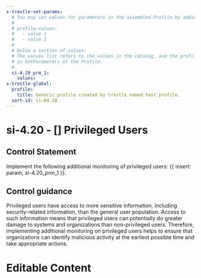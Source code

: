 ```yaml
---
x-trestle-set-params:
  # You may set values for parameters in the assembled Profile by adding
  #
  # profile-values:
  #   - value 1
  #   - value 2
  #
  # below a section of values:
  # The values list refers to the values in the catalog, and the profile-values represent values
  # in SetParameters of the Profile.
  #
  si-4.20_prm_1:
    values:
x-trestle-global:
  profile:
    title: Generic profile created by trestle named test_profile.
  sort-id: si-04.20
---
```


# si-4.20 - \[\] Privileged Users

## Control Statement

Implement the following additional monitoring of privileged users: {{ insert: param, si-4.20_prm_1 }}.

## Control guidance

Privileged users have access to more sensitive information, including security-related information, than the general user population. Access to such information means that privileged users can potentially do greater damage to systems and organizations than non-privileged users. Therefore, implementing additional monitoring on privileged users helps to ensure that organizations can identify malicious activity at the earliest possible time and take appropriate actions.

# Editable Content

<!-- Make additions and edits below -->
<!-- The above represents the contents of the control as received by the profile, prior to additions. -->
<!-- If the profile makes additions to the control, they will appear below. -->
<!-- The above markdown may not be edited but you may edit the content below, and/or introduce new additions to be made by the profile. -->
<!-- If there is a yaml header at the top, parameter values may be edited. Use --set-parameters to incorporate the changes during assembly. -->
<!-- The content here will then replace what is in the profile for this control, after running profile-assemble. -->
<!-- The current profile has no added parts for this control, but you may add new ones here. -->
<!-- Each addition must have a heading either of the form ## Control my_addition_name -->
<!-- or ## Part a. (where the a. refers to one of the control statement labels.) -->
<!-- "## Control" parts are new parts added after the statement part. -->
<!-- "## Part" parts are new parts added into the top-level statement part with that label. -->
<!-- Subparts may be added with nested hash levels of the form ### My Subpart Name -->
<!-- underneath the parent ## Control or ## Part being added -->
<!-- See https://ibm.github.io/compliance-trestle/tutorials/ssp_profile_catalog_authoring/ssp_profile_catalog_authoring for guidance. -->
